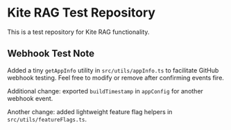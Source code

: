 # Kite RAG Test Repository
This is a test repository for Kite RAG functionality.

## Webhook Test Note
Added a tiny `getAppInfo` utility in `src/utils/appInfo.ts` to facilitate GitHub webhook testing. Feel free to modify or remove after confirming events fire.

Additional change: exported `buildTimestamp` in `appConfig` for another webhook event.

Another change: added lightweight feature flag helpers in `src/utils/featureFlags.ts`.